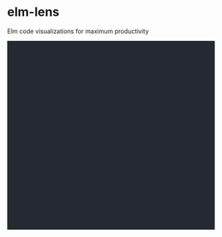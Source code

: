 # elm-lens


Elm code visualizations for maximum productivity

![Elm Lens](https://raw.githubusercontent.com/mbuscemi/elm-lens/master/images/example.gif?raw=true)
